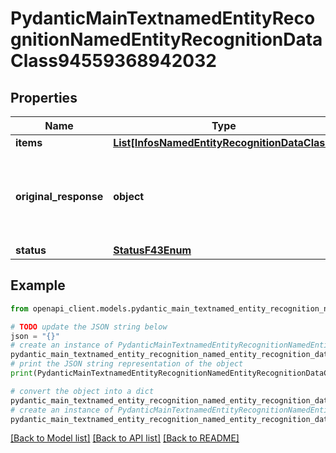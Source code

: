 # PydanticMainTextnamedEntityRecognitionNamedEntityRecognitionDataClass94559368942032


## Properties

Name | Type | Description | Notes
------------ | ------------- | ------------- | -------------
**items** | [**List[InfosNamedEntityRecognitionDataClass]**](InfosNamedEntityRecognitionDataClass.md) |  | [optional] 
**original_response** | **object** | original response sent by the provider, hidden by default, show it by passing the &#x60;show_original_response&#x60; field to &#x60;true&#x60; in your request | [optional] 
**status** | [**StatusF43Enum**](StatusF43Enum.md) |  | 

## Example

```python
from openapi_client.models.pydantic_main_textnamed_entity_recognition_named_entity_recognition_data_class94559368942032 import PydanticMainTextnamedEntityRecognitionNamedEntityRecognitionDataClass94559368942032

# TODO update the JSON string below
json = "{}"
# create an instance of PydanticMainTextnamedEntityRecognitionNamedEntityRecognitionDataClass94559368942032 from a JSON string
pydantic_main_textnamed_entity_recognition_named_entity_recognition_data_class94559368942032_instance = PydanticMainTextnamedEntityRecognitionNamedEntityRecognitionDataClass94559368942032.from_json(json)
# print the JSON string representation of the object
print(PydanticMainTextnamedEntityRecognitionNamedEntityRecognitionDataClass94559368942032.to_json())

# convert the object into a dict
pydantic_main_textnamed_entity_recognition_named_entity_recognition_data_class94559368942032_dict = pydantic_main_textnamed_entity_recognition_named_entity_recognition_data_class94559368942032_instance.to_dict()
# create an instance of PydanticMainTextnamedEntityRecognitionNamedEntityRecognitionDataClass94559368942032 from a dict
pydantic_main_textnamed_entity_recognition_named_entity_recognition_data_class94559368942032_form_dict = pydantic_main_textnamed_entity_recognition_named_entity_recognition_data_class94559368942032.from_dict(pydantic_main_textnamed_entity_recognition_named_entity_recognition_data_class94559368942032_dict)
```
[[Back to Model list]](../README.md#documentation-for-models) [[Back to API list]](../README.md#documentation-for-api-endpoints) [[Back to README]](../README.md)


